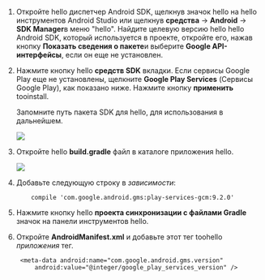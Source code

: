 1. Откройте hello диспетчер Android SDK, щелкнув значок hello на hello инструментов Android Studio или щелкнув **средства** -> **Android** -> **SDK Manager**в меню "hello". Найдите целевую версию hello hello Android SDK, который используется в проекте, откройте его, нажав кнопку **Показать сведения о пакете**и выберите **Google API-интерфейсы**, если он еще не установлен.
2. Нажмите кнопку hello **средств SDK** вкладки. Если сервисы Google Play еще не установлены, щелкните **Google Play Services** (Сервисы Google Play), как показано ниже. Нажмите кнопку **применить** tooinstall. 
   
    Запомните путь пакета SDK для hello, для использования в дальнейшем. 
   
    ![](./media/notification-hubs-android-studio-add-google-play-services/notification-hubs-android-studio-sdk-manager.png)
3. Откройте hello **build.gradle** файл в каталоге приложения hello.
   
    ![](./media/notification-hubs-android-studio-add-google-play-services/notification-hubs-android-studio-add-google-play-dependency.png)
4. Добавьте следующую строку в *зависимости*: 
   
           compile 'com.google.android.gms:play-services-gcm:9.2.0'
5. Нажмите кнопку hello **проекта синхронизации с файлами Gradle** значок на панели инструментов hello.
6. Откройте **AndroidManifest.xml** и добавьте этот тег toohello *приложения* тег.
   
        <meta-data android:name="com.google.android.gms.version"
            android:value="@integer/google_play_services_version" />

